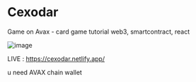 # Cexodar
Game on Avax - card game tutorial web3, smartcontract, react

![image](https://user-images.githubusercontent.com/28570039/208173141-6fa0c1a2-85d8-498e-86b3-3e7e128bc0ef.png)

LIVE : https://cexodar.netlify.app/

u need AVAX chain wallet
